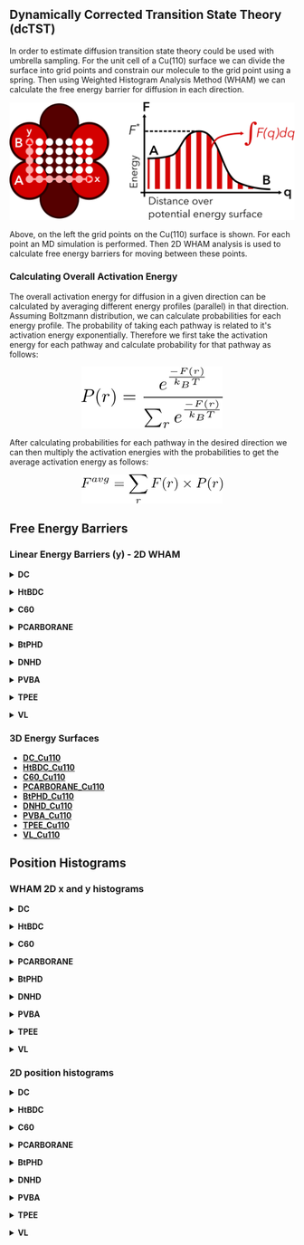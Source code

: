 ## Dynamically Corrected Transition State Theory (dcTST)

In order to estimate diffusion transition state theory could be used with umbrella sampling.
For the unit cell of a Cu(110) surface we can divide the surface into grid points and
constrain our molecule to the grid point using a spring.
Then using Weighted Histogram Analysis Method (WHAM) we can calculate the free energy barrier
for diffusion in each direction.

<p align="center"><img src="assets/img/dctst/umbrella-sampling-energy-barrier.png" width="600"></p>

Above, on the left the grid points on the Cu(110) surface is shown.
For each point an MD simulation is performed.
Then 2D WHAM analysis is used to calculate free energy barriers for moving between these points.

### Calculating Overall Activation Energy
The overall activation energy for diffusion in a given direction can be calculated by averaging
different energy profiles (parallel) in that direction. Assuming Boltzmann distribution, we can calculate
probabilities for each energy profile. The probability of taking each pathway is related to it's
activation energy exponentially. Therefore we first take the activation energy for each pathway and
calculate probability for that pathway as follows:

<p align="center"><img src="assets/img/dctst/eqn_state_probability.png" width="250"></p>

After calculating probabilities for each pathway in the desired direction we can then multiply the
activation energies with the probabilities to get the average activation energy as follows:

<p align="center"><img src="assets/img/dctst/eqn_average_energy.png" width="250"></p>

## Free Energy Barriers

### Linear Energy Barriers (y) - 2D WHAM

<p>
    <details>
      <summary><b>DC</b></summary>
        <img src="assets/img/dctst/2D-wham-barrier-y/DC_Cu110-barriers.png">
    </details>
</p>

<p>
    <details>
      <summary><b>HtBDC</b></summary>
        <img src="assets/img/dctst/2D-wham-barrier-y/HtBDC_Cu110-barriers.png">
    </details>
</p>

<p>
    <details>
      <summary><b>C60</b></summary>
        <img src="assets/img/dctst/2D-wham-barrier-y/C60_Cu110-barriers.png">
    </details>
</p>

<p>
    <details>
      <summary><b>PCARBORANE</b></summary>
        <img src="assets/img/dctst/2D-wham-barrier-y/PCARBORANE_Cu110-barriers.png">
    </details>
</p>

<p>
    <details>
      <summary><b>BtPHD</b></summary>
        <img src="assets/img/dctst/2D-wham-barrier-y/BtPHD_Cu110-barriers.png">
    </details>
</p>

<p>
    <details>
      <summary><b>DNHD</b></summary>
        <img src="assets/img/dctst/2D-wham-barrier-y/DNHD_Cu110-barriers.png">
    </details>
</p>

<p>
    <details>
      <summary><b>PVBA</b></summary>
        <img src="assets/img/dctst/2D-wham-barrier-y/PVBA_Cu110-barriers.png">
    </details>
</p>

<p>
    <details>
      <summary><b>TPEE</b></summary>
        <img src="assets/img/dctst/2D-wham-barrier-y/TPEE_Cu110-barriers.png">
    </details>
</p>

<p>
    <details>
      <summary><b>VL</b></summary>
        <img src="assets/img/dctst/2D-wham-barrier-y/VL_Cu110-barriers.png">
    </details>
</p>

### 3D Energy Surfaces

-   **[DC_Cu110](energy-surface/DC_Cu110-2d)**
-   **[HtBDC_Cu110](energy-surface/HtBDC_Cu110-2d)**
-   **[C60_Cu110](energy-surface/C60_Cu110-2d)**
-   **[PCARBORANE_Cu110](energy-surface/PCARBORANE_Cu110-2d)**
-   **[BtPHD_Cu110](energy-surface/BtPHD_Cu110-2d)**
-   **[DNHD_Cu110](energy-surface/DNHD_Cu110-2d)**
-   **[PVBA_Cu110](energy-surface/PVBA_Cu110-2d)**
-   **[TPEE_Cu110](energy-surface/TPEE_Cu110-2d)**
-   **[VL_Cu110](energy-surface/VL_Cu110-2d)**

## Position Histograms

### WHAM 2D x and y histograms

<p>
    <details>
      <summary><b>DC</b></summary>
        <img src="assets/img/dctst/2D-pos-hist/DC_Cu110-xy-hist.png">
    </details>
</p>


<p>
    <details>
      <summary><b>HtBDC</b></summary>
        <img src="assets/img/dctst/2D-pos-hist/HtBDC_Cu110-xy-hist.png">
    </details>
</p>


<p>
    <details>
      <summary><b>C60</b></summary>
        <img src="assets/img/dctst/2D-pos-hist/C60_Cu110-xy-hist.png">
    </details>
</p>


<p>
    <details>
      <summary><b>PCARBORANE</b></summary>
        <img src="assets/img/dctst/2D-pos-hist/PCARBORANE_Cu110-xy-hist.png">
    </details>
</p>


<p>
    <details>
      <summary><b>BtPHD</b></summary>
        <img src="assets/img/dctst/2D-pos-hist/BtPHD_Cu110-xy-hist.png">
    </details>
</p>


<p>
    <details>
      <summary><b>DNHD</b></summary>
        <img src="assets/img/dctst/2D-pos-hist/DNHD_Cu110-xy-hist.png">
    </details>
</p>


<p>
    <details>
      <summary><b>PVBA</b></summary>
        <img src="assets/img/dctst/2D-pos-hist/PVBA_Cu110-xy-hist.png">
    </details>
</p>


<p>
    <details>
      <summary><b>TPEE</b></summary>
        <img src="assets/img/dctst/2D-pos-hist/TPEE_Cu110-xy-hist.png">
    </details>
</p>


<p>
    <details>
      <summary><b>VL</b></summary>
        <img src="assets/img/dctst/2D-pos-hist/VL_Cu110-xy-hist.png">
    </details>
</p>


### 2D position histograms

<p>
    <details>
      <summary><b>DC</b></summary>
        <img src="assets/img/dctst/2D-pos-hist/DC_Cu110-surf-hist.png">
    </details>
</p>


<p>
    <details>
      <summary><b>HtBDC</b></summary>
        <img src="assets/img/dctst/2D-pos-hist/HtBDC_Cu110-surf-hist.png">
    </details>
</p>


<p>
    <details>
      <summary><b>C60</b></summary>
        <img src="assets/img/dctst/2D-pos-hist/C60_Cu110-surf-hist.png">
    </details>
</p>


<p>
    <details>
      <summary><b>PCARBORANE</b></summary>
        <img src="assets/img/dctst/2D-pos-hist/PCARBORANE_Cu110-surf-hist.png">
    </details>
</p>


<p>
    <details>
      <summary><b>BtPHD</b></summary>
        <img src="assets/img/dctst/2D-pos-hist/BtPHD_Cu110-surf-hist.png">
    </details>
</p>


<p>
    <details>
      <summary><b>DNHD</b></summary>
        <img src="assets/img/dctst/2D-pos-hist/DNHD_Cu110-surf-hist.png">
    </details>
</p>


<p>
    <details>
      <summary><b>PVBA</b></summary>
        <img src="assets/img/dctst/2D-pos-hist/PVBA_Cu110-surf-hist.png">
    </details>
</p>


<p>
    <details>
      <summary><b>TPEE</b></summary>
        <img src="assets/img/dctst/2D-pos-hist/TPEE_Cu110-surf-hist.png">
    </details>
</p>


<p>
    <details>
      <summary><b>VL</b></summary>
        <img src="assets/img/dctst/2D-pos-hist/VL_Cu110-surf-hist.png">
    </details>
</p>
